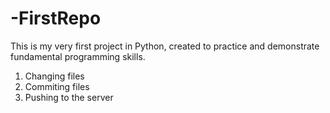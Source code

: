 # -FirstRepo
This is my very first project in Python, created to practice and demonstrate fundamental programming skills.
1. Changing files
2. Commiting files
3. Pushing to the server

